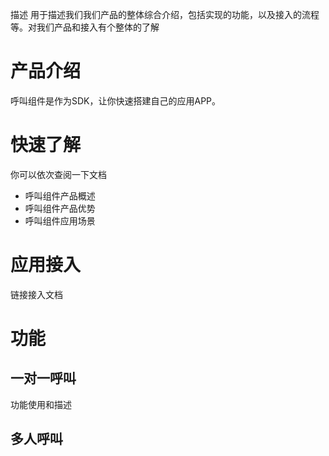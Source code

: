 描述
用于描述我们我们产品的整体综合介绍，包括实现的功能，以及接入的流程等。对我们产品和接入有个整体的了解

# 产品介绍

呼叫组件是作为SDK，让你快速搭建自己的应用APP。

# 快速了解
你可以依次查阅一下文档
* 呼叫组件产品概述
* 呼叫组件产品优势
* 呼叫组件应用场景

# 应用接入
链接接入文档

# 功能

## 一对一呼叫
功能使用和描述

## 多人呼叫